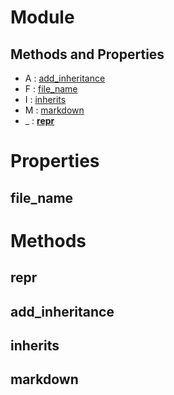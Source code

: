 # Module

## Methods and Properties
- A : [add_inheritance](#add_inheritance) 
- F : [file_name](#file_name) 
- I : [inherits](#inherits) 
- M : [markdown](#markdown) 
- _ : [__repr__](#__repr__) 

# Properties

## file_name



# Methods

## __repr__


## add_inheritance


## inherits


## markdown



